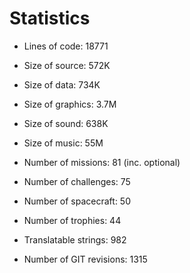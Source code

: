 # Statistics

* Lines of code: 18771
* Size of source: 572K
* Size of data: 734K
* Size of graphics: 3.7M
* Size of sound: 638K
* Size of music: 55M

* Number of missions: 81 (inc. optional)
* Number of challenges: 75
* Number of spacecraft: 50
* Number of trophies: 44

* Translatable strings: 982

* Number of GIT revisions: 1315
